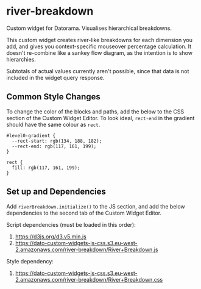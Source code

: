 # river-breakdown
Custom widget for Datorama. Visualises hierarchical breakdowns.

This custom widget creates river-like breakdowns for each dimension you add, and gives you context-specific mouseover percentage calculation. It doesn't re-combine like a sankey flow diagram, as the intention is to show hierarchies.

Subtotals of actual values currently aren't possible, since that data is not included in the widget query response.

## Common Style Changes
To change the color of the blocks and paths, add the below to the CSS section of the Custom Widget Editor. To look ideal, `rect-end` in the gradient should have the same colour as `rect`.
```
#level0-gradient {
  --rect-start: rgb(134, 188, 182);
  --rect-end: rgb(117, 161, 199);
}

rect {
  fill: rgb(117, 161, 199);
}
```

## Set up and Dependencies
Add `riverBreakdown.initialize()` to the JS section, and add the below dependencies to the second tab of the Custom Widget Editor.

Script dependencies (must be loaded in this order):
1. https://d3js.org/d3.v5.min.js
2. https://dato-custom-widgets-js-css.s3.eu-west-2.amazonaws.com/river-breakdown/River+Breakdown.js

Style dependency:
1. https://dato-custom-widgets-js-css.s3.eu-west-2.amazonaws.com/river-breakdown/River+Breakdown.css
